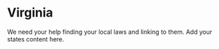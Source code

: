 # Virginia

We need your help finding your local laws and linking to them. Add your states content here.